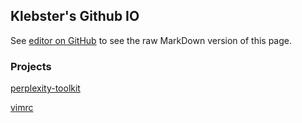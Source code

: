 ## Klebster's Github IO

See [editor on GitHub](https://github.com/klebster2/kleber.github.io/edit/gh-pages/index.md) to see the raw MarkDown version of this page.

### Projects

[perplexity-toolkit](https://github.com/klebster2/perplexity-toolkit)

[vimrc](https://github.com/klebster2/myvimrc)
